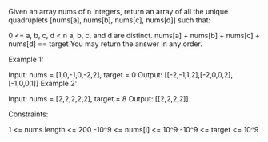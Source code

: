 Given an array nums of n integers, return an array of all the unique quadruplets [nums[a], nums[b], nums[c], nums[d]] such that:

0 <= a, b, c, d < n
a, b, c, and d are distinct.
nums[a] + nums[b] + nums[c] + nums[d] == target
You may return the answer in any order.

Example 1:

Input: nums = [1,0,-1,0,-2,2], target = 0
Output: [[-2,-1,1,2],[-2,0,0,2],[-1,0,0,1]]
Example 2:

Input: nums = [2,2,2,2,2], target = 8
Output: [[2,2,2,2]]

Constraints:

1 <= nums.length <= 200
-10^9 <= nums[i] <= 10^9
-10^9 <= target <= 10^9
